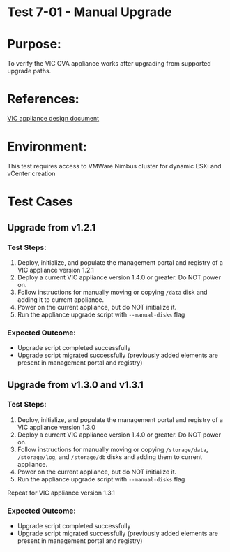 Test 7-01 - Manual Upgrade
=======

# Purpose:
To verify the VIC OVA appliance works after upgrading from supported upgrade paths. 

# References:
[VIC appliance design
document](https://github.com/vmware/vic-product/blob/master/installer/docs/DESIGN.md)

# Environment:
This test requires access to VMWare Nimbus cluster for dynamic ESXi and vCenter creation

# Test Cases

## Upgrade from v1.2.1

### Test Steps:
1. Deploy, initialize, and populate the management portal and registry of a VIC appliance version 1.2.1
2. Deploy a current VIC appliance version 1.4.0 or greater. Do NOT power on.
3. Follow instructions for manually moving or copying `/data` disk and adding it to current
   appliance.
4. Power on the current appliance, but do NOT initialize it.
5. Run the appliance upgrade script with `--manual-disks` flag

### Expected Outcome:

- Upgrade script completed successfully
- Upgrade script migrated successfully (previously added elements are present in management portal
  and registry)


## Upgrade from v1.3.0 and v1.3.1

### Test Steps:
1. Deploy, initialize, and populate the management portal and registry of a VIC appliance version 1.3.0
2. Deploy a current VIC appliance version 1.4.0 or greater. Do NOT power on.
3. Follow instructions for manually moving or copying `/storage/data`, `/storage/log`, and
   `/storage/db` disks and adding them to current appliance.
4. Power on the current appliance, but do NOT initialize it.
5. Run the appliance upgrade script with `--manual-disks` flag

Repeat for VIC appliance version 1.3.1

### Expected Outcome:

- Upgrade script completed successfully
- Upgrade script migrated successfully (previously added elements are present in management portal
  and registry)
